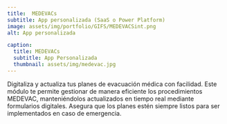 ```yaml
---
title:  MEDEVACs
subtitle: App personalizada (SaaS o Power Platform)
image: assets/img/portfolio/GIFS/MEDEVACSint.png
alt: App personalizada

caption:
  title: MEDEVACs
  subtitle: App Personalizada
  thumbnail: assets/img/medevac.jpg
---
```

Digitaliza y actualiza tus planes de evacuación médica con facilidad. Este módulo te permite gestionar de manera eficiente los procedimientos MEDEVAC, manteniéndolos actualizados en tiempo real mediante formularios digitales. Asegura que los planes estén siempre listos para ser implementados en caso de emergencia.
